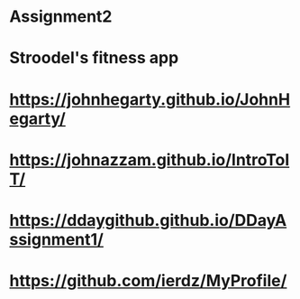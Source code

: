 # Assignment2

# Stroodel's fitness app


# https://johnhegarty.github.io/JohnHegarty/

# https://johnazzam.github.io/IntroToIT/

# https://ddaygithub.github.io/DDayAssignment1/

# https://github.com/ierdz/MyProfile/
